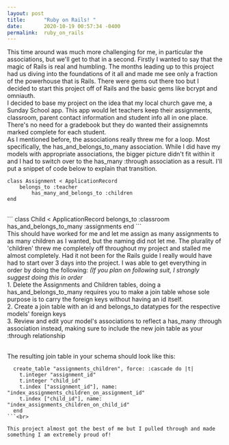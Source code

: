 ```yaml
---
layout: post
title:      "Ruby on Rails! "
date:       2020-10-19 00:57:34 -0400
permalink:  ruby_on_rails
---
```



This time around was much more challenging for me, in particular the associations, but we'll get to that in a second. Firstly I wanted to say that the magic of Rails is real and humbling. The months leading up to this project had us diving into the foundations of it all and made me see only a fraction of the powerhouse that is Rails. There were gems out there too but I decided to start this project off of Rails and the basic gems like bcrypt and omniauth. <br>
I decided to base my project on the idea that my local church gave me, a Sunday School app. This app would let teachers keep their assignments, classroom, parent contact information and student info all in one place. There's no need for a gradebook but they do wanted their assignemnts marked complete for each student. <br>
As I mentioned before, the associations really threw me for a loop. Most specifically, the has_and_belongs_to_many association. While I did have my models with appropriate associations, the bigger picture didn't fit within it and I had to switch over to the has_many :through association as a result. I'll put a snippet of code below to explain that transition. 
```
class Assignment < ApplicationRecord
    belongs_to :teacher
		has_many_and_belongs_to :children
end
```
<br>
```
class Child < ApplicationRecord
    belongs_to :classroom
		has_and_belongs_to_many :assignments
end
```
<br>
This should have worked for me and let me assign as many assignments to as many children as I wanted, but the naming did not let me. The plurality of 'children' threw me completely off throughout my project and stalled me almost completely. Had it not been for the Rails guide I really would have had to start over 3 days into the project. I was able to get everything in order by doing the following: <i>(If you plan on following suit, I strongly suggest doing this in order</i>
<br>
1. Delete the Assignments and Children tables, doing a has_and_belongs_to_many requires you to make a join table whose sole purpose is to carry the foreign keys without having an id itself.<br>
2. Create a join table with an id and belongs_to datatypes for the respective models' foreign keys <br>
3. Review and edit your model's associations to reflect a has_many :through association instead, making sure to include the new join table as your :through relationship<br><br>

The resulting join table in your schema should look like this: <br>
```
  create_table "assignments_children", force: :cascade do |t|
    t.integer "assignment_id"
    t.integer "child_id"
    t.index ["assignment_id"], name: "index_assignments_children_on_assignment_id"
    t.index ["child_id"], name: "index_assignments_children_on_child_id"
  end
```<br>

This project almost got the best of me but I pulled through and made something I am extremely proud of!

